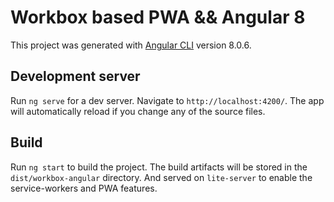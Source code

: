 # Workbox based PWA && Angular 8

This project was generated with [Angular CLI](https://github.com/angular/angular-cli) version 8.0.6.

## Development server

Run `ng serve` for a dev server. Navigate to `http://localhost:4200/`. The app will automatically reload if you change any of the source files.

## Build

Run `ng start` to build the project. The build artifacts will be stored in the `dist/workbox-angular` directory. And served on `lite-server` to enable the service-workers and PWA features.

